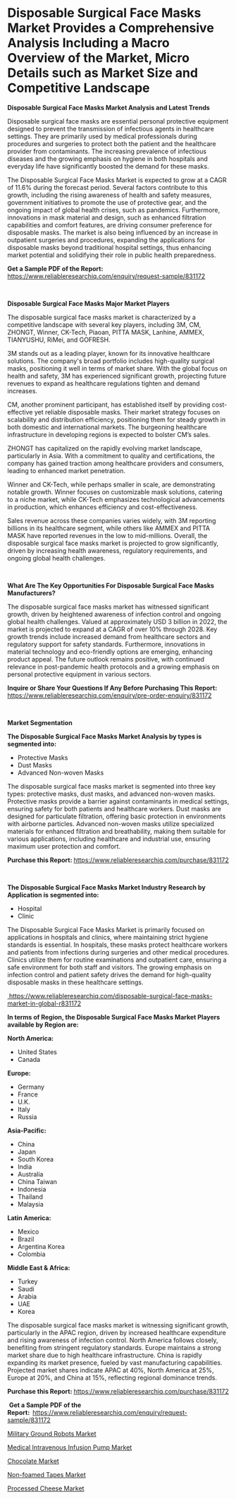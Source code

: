 <p><h1>Disposable Surgical Face Masks Market Provides a Comprehensive Analysis Including a Macro Overview of the Market, Micro Details such as Market Size and Competitive Landscape</h1></p><p><strong>Disposable Surgical Face Masks Market Analysis and Latest Trends</strong></p>
<p><p>Disposable surgical face masks are essential personal protective equipment designed to prevent the transmission of infectious agents in healthcare settings. They are primarily used by medical professionals during procedures and surgeries to protect both the patient and the healthcare provider from contaminants. The increasing prevalence of infectious diseases and the growing emphasis on hygiene in both hospitals and everyday life have significantly boosted the demand for these masks.</p><p>The Disposable Surgical Face Masks Market is expected to grow at a CAGR of 11.6% during the forecast period. Several factors contribute to this growth, including the rising awareness of health and safety measures, government initiatives to promote the use of protective gear, and the ongoing impact of global health crises, such as pandemics. Furthermore, innovations in mask material and design, such as enhanced filtration capabilities and comfort features, are driving consumer preference for disposable masks. The market is also being influenced by an increase in outpatient surgeries and procedures, expanding the applications for disposable masks beyond traditional hospital settings, thus enhancing market potential and solidifying their role in public health preparedness.</p></p>
<p><strong>Get a Sample PDF of the Report:&nbsp;</strong> <a href="https://www.reliableresearchiq.com/enquiry/request-sample/831172?utm_campaign=1136&utm_medium=2&utm_source=Github&utm_content=ia&utm_term=08102024&utm_id=disposable-surgical-face-masks">https://www.reliableresearchiq.com/enquiry/request-sample/831172</a></p>
<p>&nbsp;</p>
<p><strong>Disposable Surgical Face Masks Major Market Players</strong></p>
<p><p>The disposable surgical face masks market is characterized by a competitive landscape with several key players, including 3M, CM, ZHONGT, Winner, CK-Tech, Piaoan, PITTA MASK, Lanhine, AMMEX, TIANYUSHU, RiMei, and GOFRESH. </p><p>3M stands out as a leading player, known for its innovative healthcare solutions. The company's broad portfolio includes high-quality surgical masks, positioning it well in terms of market share. With the global focus on health and safety, 3M has experienced significant growth, projecting future revenues to expand as healthcare regulations tighten and demand increases.</p><p>CM, another prominent participant, has established itself by providing cost-effective yet reliable disposable masks. Their market strategy focuses on scalability and distribution efficiency, positioning them for steady growth in both domestic and international markets. The burgeoning healthcare infrastructure in developing regions is expected to bolster CM’s sales.</p><p>ZHONGT has capitalized on the rapidly evolving market landscape, particularly in Asia. With a commitment to quality and certifications, the company has gained traction among healthcare providers and consumers, leading to enhanced market penetration. </p><p>Winner and CK-Tech, while perhaps smaller in scale, are demonstrating notable growth. Winner focuses on customizable mask solutions, catering to a niche market, while CK-Tech emphasizes technological advancements in production, which enhances efficiency and cost-effectiveness.</p><p>Sales revenue across these companies varies widely, with 3M reporting billions in its healthcare segment, while others like AMMEX and PITTA MASK have reported revenues in the low to mid-millions. Overall, the disposable surgical face masks market is projected to grow significantly, driven by increasing health awareness, regulatory requirements, and ongoing global health challenges.</p></p>
<p>&nbsp;</p>
<p><strong>What Are The Key Opportunities For Disposable Surgical Face Masks Manufacturers?</strong></p>
<p><p>The disposable surgical face masks market has witnessed significant growth, driven by heightened awareness of infection control and ongoing global health challenges. Valued at approximately USD 3 billion in 2022, the market is projected to expand at a CAGR of over 10% through 2028. Key growth trends include increased demand from healthcare sectors and regulatory support for safety standards. Furthermore, innovations in material technology and eco-friendly options are emerging, enhancing product appeal. The future outlook remains positive, with continued relevance in post-pandemic health protocols and a growing emphasis on personal protective equipment in various sectors.</p></p>
<p><strong>Inquire or Share Your Questions If Any Before Purchasing This Report:</strong> <a href="https://www.reliableresearchiq.com/enquiry/pre-order-enquiry/831172?utm_campaign=1136&utm_medium=2&utm_source=Github&utm_content=ia&utm_term=08102024&utm_id=disposable-surgical-face-masks">https://www.reliableresearchiq.com/enquiry/pre-order-enquiry/831172</a></p>
<p>&nbsp;</p>
<p><strong>Market Segmentation</strong></p>
<p><strong>The Disposable Surgical Face Masks Market Analysis by types is segmented into:</strong></p>
<p><ul><li>Protective Masks</li><li>Dust Masks</li><li>Advanced Non-woven Masks</li></ul></p>
<p><p>The disposable surgical face masks market is segmented into three key types: protective masks, dust masks, and advanced non-woven masks. Protective masks provide a barrier against contaminants in medical settings, ensuring safety for both patients and healthcare workers. Dust masks are designed for particulate filtration, offering basic protection in environments with airborne particles. Advanced non-woven masks utilize specialized materials for enhanced filtration and breathability, making them suitable for various applications, including healthcare and industrial use, ensuring maximum user protection and comfort.</p></p>
<p><strong>Purchase this Report:&nbsp;</strong><a href="https://www.reliableresearchiq.com/purchase/831172?utm_campaign=1136&utm_medium=2&utm_source=Github&utm_content=ia&utm_term=08102024&utm_id=disposable-surgical-face-masks">https://www.reliableresearchiq.com/purchase/831172</a></p>
<p>&nbsp;</p>
<p><strong>The Disposable Surgical Face Masks Market Industry Research by Application is segmented into:</strong></p>
<p><ul><li>Hospital</li><li>Clinic</li></ul></p>
<p><p>The Disposable Surgical Face Masks Market is primarily focused on applications in hospitals and clinics, where maintaining strict hygiene standards is essential. In hospitals, these masks protect healthcare workers and patients from infections during surgeries and other medical procedures. Clinics utilize them for routine examinations and outpatient care, ensuring a safe environment for both staff and visitors. The growing emphasis on infection control and patient safety drives the demand for high-quality disposable masks in these healthcare settings.</p></p>
<p><a href="https://www.reliableresearchiq.com/disposable-surgical-face-masks-market-in-global-r831172?utm_campaign=1136&utm_medium=2&utm_source=Github&utm_content=ia&utm_term=08102024&utm_id=disposable-surgical-face-masks">&nbsp;https://www.reliableresearchiq.com/disposable-surgical-face-masks-market-in-global-r831172</a></p>
<p><strong>In terms of Region, the Disposable Surgical Face Masks Market Players available by Region are:</strong></p>
<p>
    <p> <strong> North America: </strong>
        <ul>
            <li>United States</li>
            <li>Canada</li>
        </ul>
        </p> 
    <p> <strong> Europe: </strong>
        <ul>
            <li>Germany</li>
            <li>France</li>
            <li>U.K.</li>
            <li>Italy</li>
            <li>Russia</li>
        </ul>
        </p> 
    <p> <strong> Asia-Pacific: </strong>
        <ul>
            <li>China</li>
            <li>Japan</li>
            <li>South Korea</li>
            <li>India</li>
            <li>Australia</li>
            <li>China Taiwan</li>
            <li>Indonesia</li>
            <li>Thailand</li>
            <li>Malaysia</li>
        </ul>
        </p> 
    <p> <strong> Latin America: </strong>
        <ul>
            <li>Mexico</li>
            <li>Brazil</li>
            <li>Argentina Korea</li>
            <li>Colombia</li>
        </ul>
        </p> 
    <p> <strong> Middle East & Africa: </strong>
        <ul>
            <li>Turkey</li>
            <li>Saudi</li>
            <li>Arabia</li>
            <li>UAE</li>
            <li>Korea</li>
        </ul>
    </p>
    </p>
<p><p>The disposable surgical face masks market is witnessing significant growth, particularly in the APAC region, driven by increased healthcare expenditure and rising awareness of infection control. North America follows closely, benefiting from stringent regulatory standards. Europe maintains a strong market share due to high healthcare infrastructure. China is rapidly expanding its market presence, fueled by vast manufacturing capabilities. Projected market shares indicate APAC at 40%, North America at 25%, Europe at 20%, and China at 15%, reflecting regional dominance trends.</p></p>
<p><strong>Purchase this Report: </strong><a href="https://www.reliableresearchiq.com/purchase/831172?utm_campaign=1136&utm_medium=2&utm_source=Github&utm_content=ia&utm_term=08102024&utm_id=disposable-surgical-face-masks">https://www.reliableresearchiq.com/purchase/831172</a></p>
<p>&nbsp;<strong>Get a Sample PDF of the Report:&nbsp;&nbsp;</strong><a href="https://www.reliableresearchiq.com/enquiry/request-sample/831172?utm_campaign=1136&utm_medium=2&utm_source=Github&utm_content=ia&utm_term=08102024&utm_id=disposable-surgical-face-masks">https://www.reliableresearchiq.com/enquiry/request-sample/831172</a></p>
<p><strong></strong></p>
<p><p><a href="https://www.linkedin.com/pulse/military-ground-robots-market-size-growth-industry-analysis-hgrse?utm_campaign=1136&utm_medium=2&utm_source=Github&utm_content=ia&utm_term=08102024&utm_id=disposable-surgical-face-masks">Military Ground Robots Market</a></p><p><a href="https://github.com/greggdurhan6d03/Market-Research-Report-List-1/blob/main/medical-intravenous-infusion-pump-market.md?utm_campaign=1136&utm_medium=2&utm_source=Github&utm_content=ia&utm_term=08102024&utm_id=disposable-surgical-face-masks">Medical Intravenous Infusion Pump Market</a></p><p><a href="https://issuu.com/reportprime-2/docs/chocolate-market-size-2030.pptx_706b670b716813?utm_campaign=1136&utm_medium=2&utm_source=Github&utm_content=ia&utm_term=08102024&utm_id=disposable-surgical-face-masks">Chocolate Market</a></p><p><a href="https://github.com/twableoafc/Market-Research-Report-List-1/blob/main/non-foamed-tapes-market.md?utm_campaign=1136&utm_medium=2&utm_source=Github&utm_content=ia&utm_term=08102024&utm_id=disposable-surgical-face-masks">Non-foamed Tapes Market</a></p><p><a href="https://issuu.com/reportprime-2/docs/processed-cheese-market-size-2030.p_8bbcc6e607c00d?utm_campaign=1136&utm_medium=2&utm_source=Github&utm_content=ia&utm_term=08102024&utm_id=disposable-surgical-face-masks">Processed Cheese Market</a></p></p>
